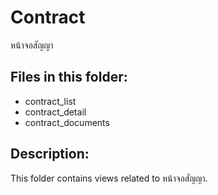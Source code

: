 # Contract

หน้าจอสัญญา

## Files in this folder:

- contract_list
- contract_detail
- contract_documents

## Description:

This folder contains views related to หน้าจอสัญญา.
